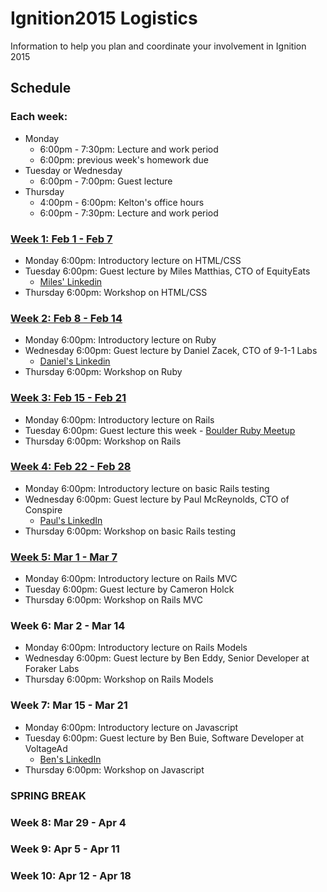 # Ignition2015 Logistics
Information to help you plan and coordinate your involvement in Ignition 2015

## Schedule

### Each week:
* Monday
  * 6:00pm - 7:30pm:  Lecture and work period  
  * 6:00pm:  previous week's homework due
* Tuesday or Wednesday
  * 6:00pm - 7:00pm:  Guest lecture
* Thursday
  * 4:00pm - 6:00pm: Kelton's office hours  
  * 6:00pm - 7:30pm: Lecture and work period  

### [Week 1: Feb 1 - Feb 7](https://github.com/IgnitionBoulder/2015week1)
* Monday 6:00pm: Introductory lecture on HTML/CSS
* Tuesday 6:00pm: Guest lecture by Miles Matthias, CTO of EquityEats
  * [Miles' Linkedin](www.linkedin.com/in/milesmatthias/en)
* Thursday 6:00pm: Workshop on HTML/CSS

### [Week 2: Feb 8 - Feb 14](https://github.com/IgnitionBoulder/2015week2)
* Monday 6:00pm: Introductory lecture on Ruby
* Wednesday 6:00pm: Guest lecture by Daniel Zacek, CTO of 9-1-1 Labs
  * [Daniel's Linkedin](http://www.linkedin.com/in/danielzacek/en)
* Thursday 6:00pm: Workshop on Ruby

### [Week 3: Feb 15 - Feb 21](https://github.com/IgnitionBoulder/Ignition2015_week3)
* Monday 6:00pm: Introductory lecture on Rails
* Tuesday 6:00pm: Guest lecture this week - [Boulder Ruby Meetup](http://www.meetup.com/boulder_ruby_group/events/220076556/) 
* Thursday 6:00pm: Workshop on Rails

### [Week 4: Feb 22 - Feb 28](https://github.com/IgnitionBoulder/Ignition2015_week4)
* Monday 6:00pm: Introductory lecture on basic Rails testing
* Wednesday 6:00pm: Guest lecture by Paul McReynolds, CTO of Conspire
  * [Paul's LinkedIn](http://www.linkedin.com/in/pauljm/en)
* Thursday 6:00pm: Workshop on basic Rails testing

### [Week 5: Mar 1 - Mar 7](https://github.com/IgnitionBoulder/Ignition2015_week5)
* Monday 6:00pm: Introductory lecture on Rails MVC
* Tuesday 6:00pm: Guest lecture by Cameron Holck
* Thursday 6:00pm: Workshop on Rails MVC

### Week 6: Mar 2 - Mar 14
* Monday 6:00pm: Introductory lecture on Rails Models
* Wednesday 6:00pm: Guest lecture by Ben Eddy, Senior Developer at Foraker Labs
* Thursday 6:00pm: Workshop on Rails Models

### Week 7: Mar 15 - Mar 21
* Monday 6:00pm: Introductory lecture on Javascript
* Tuesday 6:00pm: Guest lecture by Ben Buie, Software Developer at VoltageAd
  * [Ben's LinkedIn](http://www.linkedin.com/in/benbuie/en)  
* Thursday 6:00pm: Workshop on Javascript

### SPRING BREAK

### Week 8: Mar 29 - Apr 4

### Week 9: Apr 5 - Apr 11

### Week 10: Apr 12 - Apr 18
